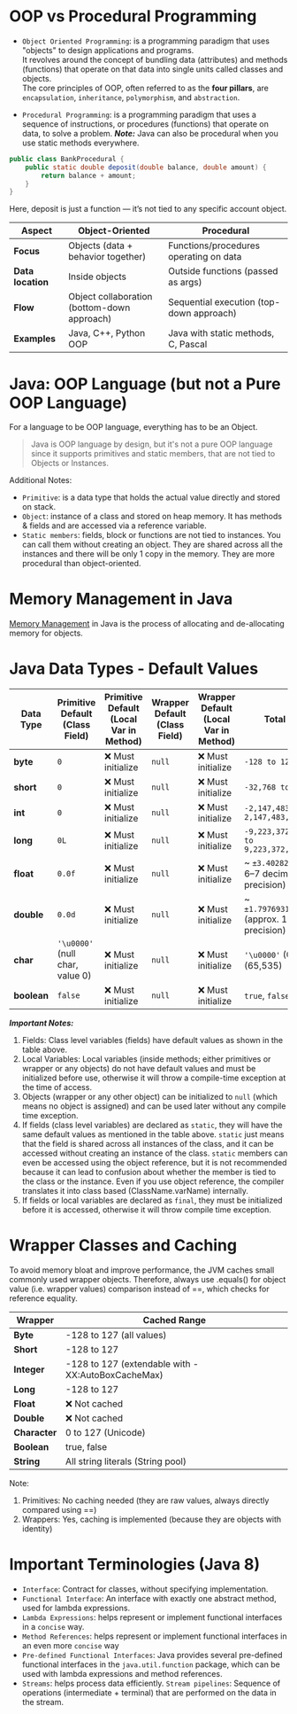 # OOP vs Procedural Programming
- `Object Oriented Programming`: is a programming paradigm that uses "objects" to design applications and programs.  
   It revolves around the concept of bundling data (attributes) and methods (functions) that operate on that data into single units called classes and objects.  
   The core principles of OOP, often referred to as the **four pillars**, are `encapsulation`, `inheritance`, `polymorphism`, and `abstraction`.

- `Procedural Programming`: is a programming paradigm that uses a sequence of instructions, or procedures (functions) that operate on data, to solve a problem.
  _**Note:**_ Java can also be procedural when you use static methods everywhere.

```java
public class BankProcedural {
    public static double deposit(double balance, double amount) {
        return balance + amount;
    }
}
```
Here, deposit is just a function — it’s not tied to any specific account object.

| Aspect            | Object-Oriented                             | Procedural                               |
|-------------------|---------------------------------------------|------------------------------------------| 
| **Focus**         | Objects (data + behavior together)          | Functions/procedures operating on data   | 
| **Data location** | Inside objects                              | Outside functions (passed as args)       | 
| **Flow**          | Object collaboration (bottom-down approach) | Sequential execution (top-down approach) | 
| **Examples**      | Java, C++, Python OOP                       | Java with static methods, C, Pascal      |


# Java: OOP Language (but not a Pure OOP Language)
For a language to be OOP language, everything has to be an Object.

> Java is OOP language by design, but it's not a pure OOP language since it supports primitives and static members, that are not tied to Objects or Instances.

Additional Notes:
- `Primitive`: is a data type that holds the actual value directly and stored on stack.
- `Object`: instance of a class and stored on heap memory. It has methods & fields and are accessed via a reference variable.
- `Static members`: fields, block or functions are not tied to instances. You can call them without creating an object. They are shared across all the instances and there will be only 1 copy in the memory. They are more procedural than object-oriented.


# Memory Management in Java
[Memory Management](docs/MemoryManagement.md#memory-management-in-java) in Java is the process of allocating and de-allocating memory for objects.

# Java Data Types - Default Values

| Data Type   | Primitive Default (Class Field) | Primitive Default (Local Var in Method) | Wrapper Default (Class Field) | Wrapper Default (Local Var in Method) | **Total Value Range**                                                |
|-------------|---------------------------------|-----------------------------------------|-------------------------------|---------------------------------------|----------------------------------------------------------------------|
| **byte**    | `0`                             | ❌ Must initialize                       | `null`                        | ❌ Must initialize                     | `-128 to 127`                                                        |
| **short**   | `0`                             | ❌ Must initialize                       | `null`                        | ❌ Must initialize                     | `-32,768 to 32,767`                                                  |
| **int**     | `0`                             | ❌ Must initialize                       | `null`                        | ❌ Must initialize                     | `-2,147,483,648 to 2,147,483,647`                                    |
| **long**    | `0L`                            | ❌ Must initialize                       | `null`                        | ❌ Must initialize                     | `-9,223,372,036,854,775,808 to 9,223,372,036,854,775,807`            |
| **float**   | `0.0f`                          | ❌ Must initialize                       | `null`                        | ❌ Must initialize                     | \~ `±3.40282347E+38` (approx. 6–7 decimal digits precision)          |
| **double**  | `0.0d`                          | ❌ Must initialize                       | `null`                        | ❌ Must initialize                     | \~ `±1.79769313486231570E+308` (approx. 15 decimal digits precision) |
| **char**    | `'\u0000'` (null char, value 0) | ❌ Must initialize                       | `null`                        | ❌ Must initialize                     | `'\u0000'` (0) to `'\uffff'` (65,535)                                |
| **boolean** | `false`                         | ❌ Must initialize                       | `null`                        | ❌ Must initialize                     | `true`, `false`                                                      |


**_Important Notes:_**    
1. Fields: Class level variables (fields) have default values as shown in the table above.
2. Local Variables: Local variables (inside methods; either primitives or wrapper or any objects) do not have default values and must be initialized before use, otherwise it will throw a compile-time exception at the time of access.
3. Objects (wrapper or any other object) can be initialized to `null` (which means no object is assigned) and can be used later without any compile time exception.  
4. If fields (class level variables) are declared as `static`, they will have the same default values as mentioned in the table above. `static` just means that the field is shared across all instances of the class, and it can be accessed without creating an instance of the class. `static` members can even be accessed using the object reference, but it is not recommended because it can lead to confusion about whether the member is tied to the class or the instance. Even if you use object reference, the compiler translates it into class based (ClassName.varName) internally.  
5. If fields or local variables are declared as `final`, they must be initialized before it is accessed, otherwise it will throw compile time exception.  


# Wrapper Classes and Caching
To avoid memory bloat and improve performance, the JVM caches small commonly used wrapper objects. 
Therefore, always use .equals() for object value (i.e. wrapper values) comparison instead of ==, which checks for reference equality.  

| Wrapper       | Cached Range                                      |
|---------------|---------------------------------------------------|
| **Byte**      | -128 to 127 (all values)                          |
| **Short**     | -128 to 127                                       |
| **Integer**   | -128 to 127 (extendable with -XX:AutoBoxCacheMax) |
| **Long**      | -128 to 127                                       |
| **Float**     | ❌ Not cached                                      |
| **Double**    | ❌ Not cached                                      |
| **Character** | 0 to 127 (Unicode)                                |
| **Boolean**   | true, false                                       |
| **String**    | All string literals (String pool)                 |

Note:  
1. Primitives: No caching needed (they are raw values, always directly compared using ==)  
2. Wrappers: Yes, caching is implemented (because they are objects with identity)  

# Important Terminologies (Java 8)
   - `Interface`: Contract for classes, without specifying implementation.  
   - `Functional Interface`: An interface with exactly one abstract method, used for lambda expressions.  
   - `Lambda Expressions`: helps represent or implement functional interfaces in a `concise` way.  
   - `Method References`: helps represent or implement functional interfaces in an even more `concise` way  
   - `Pre-defined Functional Interfaces`: Java provides several pre-defined functional interfaces in the `java.util.function` package, which can be used with lambda expressions and method references.  
   - `Streams`: helps process data efficiently.  `Stream pipelines`: Sequence of operations (intermediate + terminal) that are performed on the data in the stream.  

